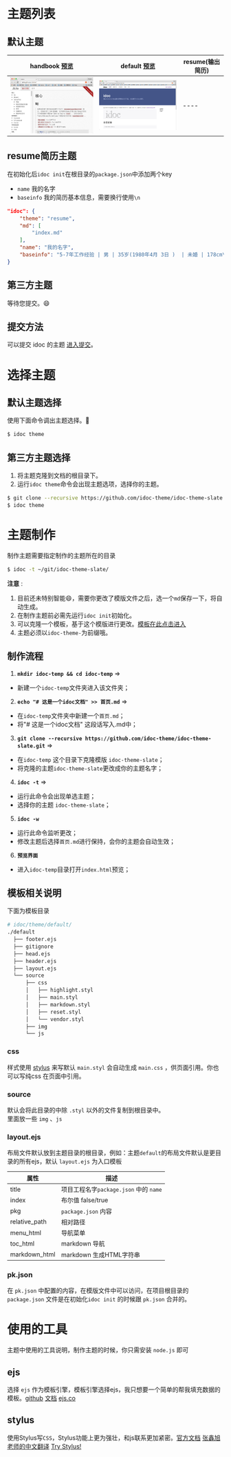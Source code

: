 # 主题列表

## 默认主题

| handbook [预览](http://jslite.github.io/JSLite/) | default [预览](http://jaywcjlove.github.io/idoc) | resume(输出简历) |
| ---- | ---- | ---- |
| <img style="width: 400px;" src="img/handbook.png"> | <img style="width: 400px;" src="img/default.png"> | ---- |

## resume简历主题

在初始化后`idoc init`在根目录的`package.json`中添加两个key

- `name` 我的名字
- `baseinfo` 我的简历基本信息，需要换行使用`\n`

```json
"idoc": {
    "theme": "resume",
    "md": [
        "index.md"
    ],
    "name": "我的名字",
    "baseinfo": "5-7年工作经验 | 男 | 35岁(1980年4月 3日 )  | 未婚 | 178cm\n手机：135*******\nEmail：goodman@gmail.com\nQQ/微信号：6*******"
}
```


## 第三方主题

等待您提交。😄

## 提交方法

可以提交 idoc 的主题 [进入提交](https://github.com/jaywcjlove/idoc/issues)。

# 选择主题

## 默认主题选择

使用下面命令调出主题选择。💯

```bash
$ idoc theme
```

## 第三方主题选择

1. 将主题克隆到文档的根目录下。
2. 运行`idoc theme`命令会出现主题选项，选择你的主题。

```bash
$ git clone --recursive https://github.com/idoc-theme/idoc-theme-slate.git
$ idoc theme
```

# 主题制作

制作主题需要指定制作的主题所在的目录

```bash
$ idoc -t ~/git/idoc-theme-slate/
```

**注意** :
1. 目前还未特别智能😄，需要你更改了模版文件之后，选一个`md`保存一下，将自动生成。
2. 在制作主题前必需先运行`idoc init`初始化。
3. 可以克隆一个模板，基于这个模版进行更改。[模板在此点击进入](https://github.com/jaywcjlove/idoc-theme-slate)
4. 主题必须以`idoc-theme-`为前缀哦。

## 制作流程

1. **`mkdir idoc-temp && cd idoc-temp`** => 
  - 新建一个`idoc-temp`文件夹进入该文件夹；
2. **`echo "# 这是一个idoc文档" >> 首页.md`** => 
  - 在`idoc-temp`文件夹中新建一个`首页.md`；
  - 将"# 这是一个idoc文档" 这段话写入.md中；
3. **`git clone --recursive https://github.com/idoc-theme/idoc-theme-slate.git`** => 
  - 在`idoc-temp` 这个目录下克隆模版 `idoc-theme-slate`；
  - 将克隆的主题`idoc-theme-slate`更改成你的主题名字；
4. **`idoc -t`** => 
  - 运行此命令会出现单选主题；
  - 选择你的主题 `idoc-theme-slate`；
5. **`idoc -w`**
  - 运行此命令监听更改；
  - 修改主题后选择`首页.md`进行保持，会你的主题会自动生效；
6. **`预览界面`**
  - 进入`idoc-temp`目录打开`index.html`预览；

## 模板相关说明

下面为模板目录

```bash
# idoc/theme/default/
./default
  ├── footer.ejs
  ├── gitignore
  ├── head.ejs
  ├── header.ejs
  ├── layout.ejs
  └── source
      ├── css
      │   ├── highlight.styl
      │   ├── main.styl
      │   ├── markdown.styl
      │   ├── reset.styl
      │   └── vendor.styl
      ├── img
      └── js
```

### css

样式使用 [stylus](http://learnboost.github.io/stylus/) 来写默认 `main.styl` 会自动生成 `main.css` ，供页面引用。你也可以写纯css 在页面中引用。

### source

默认会将此目录的中除 `.styl` 以外的文件复制到根目录中。  
里面放一些 `img` 、`js`  

### layout.ejs

布局文件默认放到主题目录的根目录，例如：主题`default`的布局文件默认是更目录的所有ejs，默认 `layout.ejs` 为入口模板

| 属性 | 描述 |
| ---- | ---- |
| title | 项目工程名字`package.json` 中的 `name` |
| index | 布尔值 false/true |
| pkg | `package.json` 内容 |
| relative_path | 相对路径 |
| menu_html | 导航菜单 |
| toc_html | markdown 导航 |
| markdown_html | markdown 生成HTML字符串 |

### pk.json
 
在 `pk.json` 中配置的内容，在模版文件中可以访问，在项目根目录的 `package.json` 文件是在初始化`idoc init` 的时候跟 `pk.json` 合并的。

# 使用的工具

主题中使用的工具说明，制作主题的时候，你只需安装 `node.js` 即可

## ejs 

选择 `ejs` 作为模板引擎，模板引擎选择ejs，我只想要一个简单的帮我填充数据的模板。[github](https://github.com/tj/ejs) [文档](http://www.embeddedjs.com/) [ejs.co](http://ejs.co/)

## stylus 

使用Stylus写`CSS`，Stylus功能上更为强壮，和js联系更加紧密。[官方文档](http://learnboost.github.io/stylus/) [张鑫旭老师的中文翻译](http://www.zhangxinxu.com/jq/stylus/) [Try Stylus!](http://learnboost.github.io/stylus/try.html)